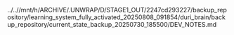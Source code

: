 ../..//mnt/h/ARCHIVE/.UNWRAP/D/STAGE1_OUT/2247cd293227/backup_repository/learning_system_fully_activated_20250808_091854/duri_brain/backup_repository/current_state_backup_20250730_185500/DEV_NOTES.md